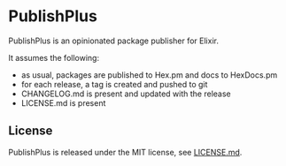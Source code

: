 # PublishPlus

PublishPlus is an opinionated package publisher for Elixir.

It assumes the following:

- as usual, packages are published to Hex.pm and docs to HexDocs.pm
- for each release, a tag is created and pushed to git
- CHANGELOG.md is present and updated with the release
- LICENSE.md is present

## License

PublishPlus is released under the MIT license, see [LICENSE.md](LICENSE.md).
